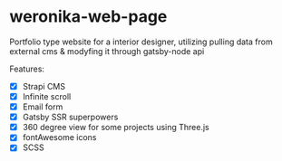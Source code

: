 # weronika-web-page
Portfolio type website for a interior designer, utilizing pulling data from external cms &amp; modyfing it through gatsby-node api

Features:
- [x] Strapi CMS
- [x] Infinite scroll
- [x] Email form
- [x] Gatsby SSR superpowers
- [x] 360 degree view for some projects using Three.js
- [x] fontAwesome icons
- [x] SCSS 
